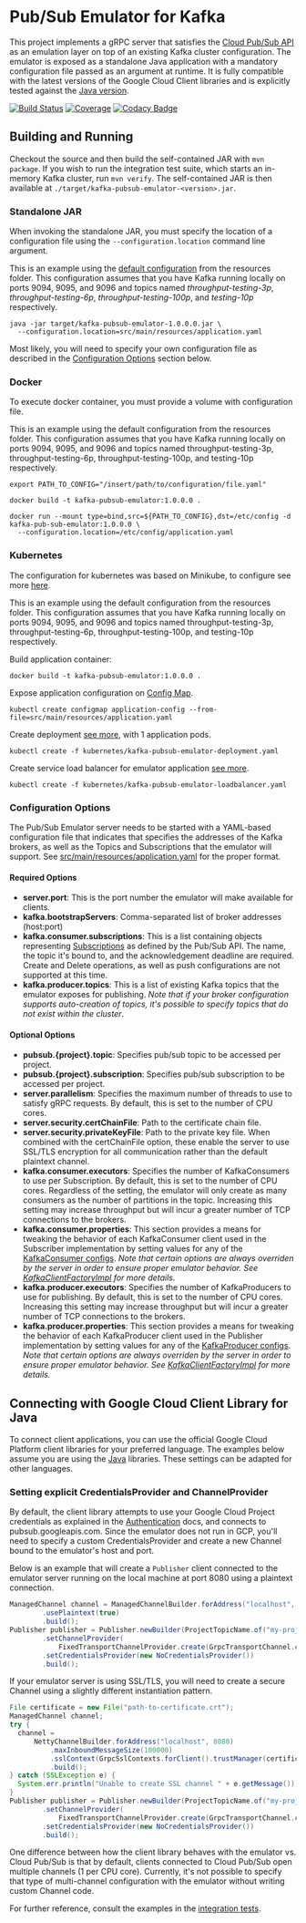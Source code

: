 # Pub/Sub Emulator for Kafka

This project implements a gRPC server that satisfies the [Cloud Pub/Sub 
API](https://cloud.google.com/pubsub/docs/reference/rpc/google.pubsub.v1#index) as an emulation 
layer on top of an existing Kafka cluster configuration. The emulator is exposed as a standalone
Java application with a mandatory configuration file passed as an argument at runtime. It is fully
compatible with the latest versions of the Google Cloud Client libraries and is explicitly tested
against the [Java version](https://googlecloudplatform.github.io/google-cloud-java/).

[![Build Status](https://travis-ci.org/GoogleCloudPlatform/kafka-pubsub-emulator.svg?branch=master)](https://travis-ci.org/GoogleCloudPlatform/kafka-pubsub-emulator)
[![Coverage](https://codecov.io/gh/GoogleCloudPlatform/kafka-pubsub-emulator/branch/master/graph/badge.svg)](https://codecov.io/gh/GoogleCloudPlatform/kafka-pubsub-emulator)
[![Codacy Badge](https://api.codacy.com/project/badge/Grade/de15f86f62974e87bf6cfc9edc6fb51b)](https://www.codacy.com/app/prodonjs/kafka-pubsub-emulator?utm_source=github.com&amp;utm_medium=referral&amp;utm_content=GoogleCloudPlatform/kafka-pubsub-emulator&amp;utm_campaign=Badge_Grade)

## Building and Running
Checkout the source and then build the self-contained JAR with `mvn package`. If you wish to run the
integration test suite, which starts an in-memory Kafka cluster, run `mvn verify`. 
The self-contained JAR is then available at `./target/kafka-pubsub-emulator-<version>.jar`.

### Standalone JAR
When invoking the standalone JAR, you must specify the location of a configuration file using
the `--configuration.location` command line argument.

This is an example using the [default configuration](./src/main/resources/application.yaml)
from the resources folder. This configuration assumes that you have Kafka running locally on ports
9094, 9095, and 9096 and topics named *throughput-testing-3p*, *throughput-testing-6p*, 
*throughput-testing-100p*, and *testing-10p* respectively.
```
java -jar target/kafka-pubsub-emulator-1.0.0.0.jar \
  --configuration.location=src/main/resources/application.yaml
```

Most likely, you will need to specify your own configuration file as described in the
 [Configuration Options](#configuration-options) section below.

### Docker

To execute docker container, you must provide a volume with configuration file.

This is an example using the default configuration from the resources folder. This configuration assumes that you have Kafka running locally on ports 9094, 9095, and 9096 and topics named throughput-testing-3p, throughput-testing-6p, throughput-testing-100p, and testing-10p respectively.

```
export PATH_TO_CONFIG="/insert/path/to/configuration/file.yaml"

docker build -t kafka-pubsub-emulator:1.0.0.0 .

docker run --mount type=bind,src=${PATH_TO_CONFIG},dst=/etc/config -d kafka-pub-sub-emulator:1.0.0.0 \
  --configuration.location=/etc/config/application.yaml
```

### Kubernetes

The configuration for kubernetes was based on Minikube, to configure see more [here](https://kubernetes.io/docs/tutorials/stateless-application/hello-minikube/).

This is an example using the default configuration from the resources folder. This configuration assumes that you have Kafka running locally on ports 9094, 9095, and 9096 and topics named throughput-testing-3p, throughput-testing-6p, throughput-testing-100p, and testing-10p respectively.

Build application container:
```
docker build -t kafka-pubsub-emulator:1.0.0.0 .
```
Expose application configuration on [Config Map](https://kubernetes.io/docs/tasks/configure-pod-container/configure-pod-configmap/).
```
kubectl create configmap application-config --from-file=src/main/resources/application.yaml 
```
Create deployment [see more](https://kubernetes.io/docs/concepts/workloads/controllers/deployment/), with 1 application pods. 
```
kubectl create -f kubernetes/kafka-pubsub-emulator-deployment.yaml
```
Create service load balancer for emulator application [see more](https://kubernetes.io/docs/tasks/access-application-cluster/create-external-load-balancer/). 
```
kubectl create -f kubernetes/kafka-pubsub-emulator-loadbalancer.yaml
```

### Configuration Options
The Pub/Sub Emulator server needs to be started with a YAML-based configuration file that indicates
that specifies the addresses of the Kafka brokers, as well as the Topics and Subscriptions that
the emulator will support. See 
[src/main/resources/application.yaml](./src/main/resources/application.yaml) for the proper format.

#### Required Options
- **server.port**: This is the port number the emulator will make available for clients. 
- **kafka.bootstrapServers**: Comma-separated list of broker addresses (host:port)
- **kafka.consumer.subscriptions**: This is a list containing objects representing 
[Subscriptions](https://cloud.google.com/pubsub/docs/reference/rpc/google.pubsub.v1#google.pubsub.v1.Subscription)
as defined by the Pub/Sub API. The name, the topic it's bound to, and the acknowledgement deadline
are required. Create and Delete operations, as well as push configurations are not supported at this
time.
- **kafka.producer.topics**: This is a list of existing Kafka topics that the emulator exposes for
publishing. *Note that if your broker configuration supports auto-creation of topics, it's possible
to specify topics that do not exist within the cluster*.

#### Optional Options
- **pubsub.{project}.topic**: Specifies pub/sub topic to be accessed per project.
- **pubsub.{project}.subscription**: Specifies pub/sub subscription to be accessed per project.
- **server.parallelism**: Specifies the maximum number of threads to use to satisfy gRPC requests. 
By default, this is set to the number of CPU cores.
- **server.security.certChainFile**: Path to the certificate chain file.
- **server.security.privateKeyFile**: Path to the private key file. When combined with the 
certChainFile option, these enable the server to use SSL/TLS encryption for all communication rather
than the default plaintext channel.
- **kafka.consumer.executors**: Specifies the number of KafkaConsumers to use per Subscription. 
By default, this is set to the number of CPU cores. Regardless of the setting, the emulator will
only create as many consumers as the number of partitions in the topic. Increasing this setting may
increase throughput but will incur a greater number of TCP connections to the brokers.
- **kafka.consumer.properties**: This section provides a means for tweaking the behavior of each
KafkaConsumer client used in the Subscriber implementation by setting values for any of the 
[KafkaConsumer configs](https://kafka.apache.org/documentation/#consumerconfigs). *Note that certain
options are always overriden by the server in order to ensure proper emulator behavior. 
See [KafkaClientFactoryImpl](./src/main/java/com/google/cloud/partners/pubsub/kafka/KafkaClientFactoryImpl.java)
for more details.*
- **kafka.producer.executors**: Specifies the number of KafkaProducers to use for publishing. 
By default, this is set to the number of CPU cores. Increasing this setting may
increase throughput but will incur a greater number of TCP connections to the brokers.
- **kafka.producer.properties**: This section provides a means for tweaking the behavior of each
KafkaProducer client used in the Publisher implementation by setting values for any of the 
[KafkaProducer configs](https://kafka.apache.org/documentation/#producerconfigs). *Note that certain
options are always overriden by the server in order to ensure proper emulator behavior. 
See [KafkaClientFactoryImpl](./src/main/java/com/google/cloud/partners/pubsub/kafka/KafkaClientFactoryImpl.java)
for more details.*

## Connecting with Google Cloud Client Library for Java
To connect client applications, you can use the official Google Cloud Platform client libraries
for your preferred language. The examples below assume you are using the 
[Java](https://github.com/GoogleCloudPlatform/google-cloud-java/tree/master/google-cloud-pubsub) 
libraries. These settings can be adapted for other languages.

### Setting explicit CredentialsProvider and ChannelProvider
By default, the client library attempts to use your Google Cloud Project credentials as explained
in the [Authentication](https://github.com/GoogleCloudPlatform/google-cloud-java#authentication)
docs, and connects to pubsub.googleapis.com. Since the emulator does not run in GCP,
you'll need to specify a custom CredentialsProvider and create a new Channel bound to the emulator's
host and port.

Below is an example that will create a `Publisher` client connected to the emulator server running
on the local machine at port 8080 using a plaintext connection.

```java
ManagedChannel channel = ManagedChannelBuilder.forAddress("localhost", 8080)
        .usePlaintext(true)
        .build();
Publisher publisher = Publisher.newBuilder(ProjectTopicName.of("my-project", "my-topic")
        .setChannelProvider(
            FixedTransportChannelProvider.create(GrpcTransportChannel.create(channel)))
        .setCredentialsProvider(new NoCredentialsProvider())
        .build();
```

If your emulator server is using SSL/TLS, you will need to create a secure Channel using a slightly
different instantiation pattern.

```java
File certificate = new File("path-to-certificate.crt");
ManagedChannel channel;
try {
  channel =
      NettyChannelBuilder.forAddress("localhost", 8080)
          .maxInboundMessageSize(100000)
          .sslContext(GrpcSslContexts.forClient().trustManager(certificate).build())
          .build();
} catch (SSLException e) {
  System.err.println("Unable to create SSL channel " + e.getMessage());
}
Publisher publisher = Publisher.newBuilder(ProjectTopicName.of("my-project", "my-topic")
        .setChannelProvider(
            FixedTransportChannelProvider.create(GrpcTransportChannel.create(channel)))
        .setCredentialsProvider(new NoCredentialsProvider())
        .build();
```

One difference between how the client library behaves with the emulator vs. Cloud Pub/Sub is that
by default, clients connected to Cloud Pub/Sub open multiple channels (1 per CPU core). Currently,
it's not possible to specify that type of multi-channel configuration with the emulator without
writing custom Channel code.

For further reference, consult the examples in the
 [integration tests](./src/test/java/com/google/cloud/partners/pubsub/kafka/integration).
